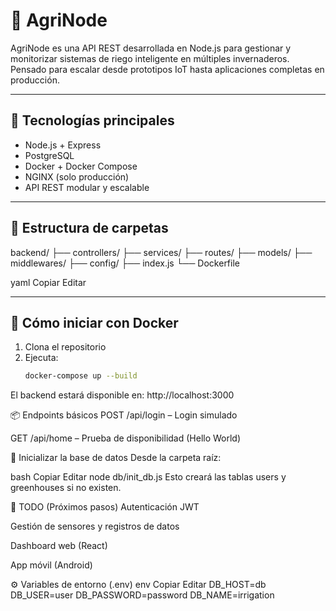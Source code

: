 # 🌿 AgriNode

AgriNode es una API REST desarrollada en Node.js para gestionar y monitorizar sistemas de riego inteligente en múltiples invernaderos. Pensado para escalar desde prototipos IoT hasta aplicaciones completas en producción.

---

## 🚀 Tecnologías principales

- Node.js + Express
- PostgreSQL
- Docker + Docker Compose
- NGINX (solo producción)
- API REST modular y escalable

---

## 🧱 Estructura de carpetas

backend/
   ├── controllers/
   ├── services/
   ├── routes/
   ├── models/
   ├── middlewares/
   ├── config/
   ├── index.js
   └── Dockerfile

yaml
Copiar
Editar

---

## 🐳 Cómo iniciar con Docker

1. Clona el repositorio
2. Ejecuta:
   ```bash
   docker-compose up --build
El backend estará disponible en: http://localhost:3000

📦 Endpoints básicos
POST /api/login – Login simulado

GET /api/home – Prueba de disponibilidad (Hello World)

🧪 Inicializar la base de datos
Desde la carpeta raíz:

bash
Copiar
Editar
node db/init_db.js
Esto creará las tablas users y greenhouses si no existen.

📌 TODO (Próximos pasos)
Autenticación JWT

Gestión de sensores y registros de datos

Dashboard web (React)

App móvil (Android)

⚙️ Variables de entorno (.env)
env
Copiar
Editar
DB_HOST=db
DB_USER=user
DB_PASSWORD=password
DB_NAME=irrigation
